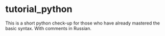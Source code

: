 # tutorial_python
This is a short python check-up for those who have already mastered the basic syntax. With comments in Russian.
